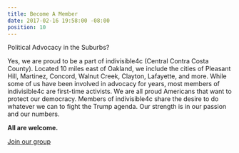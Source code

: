 ```yaml
---
title: Become A Member
date: 2017-02-16 19:58:00 -08:00
position: 10
---
```


Political Advocacy in the Suburbs?

Yes, we are proud to be a part of indivisible4c (Central Contra Costa County). Located 10 miles east of Oakland, we include the cities of Pleasant Hill, Martinez, Concord, Walnut Creek, Clayton, Lafayette, and more. While some of us have been involved in advocacy for years, most members of indivisible4c are first-time activists. We are all proud Americans that want to protect our democracy. Members of indivisible4c share the desire to do whatever we can to fight the Trump agenda. Our strength is in our passion and our numbers.


**All are welcome.**

[Join our group](https://www.facebook.com/indivisible4c/)
